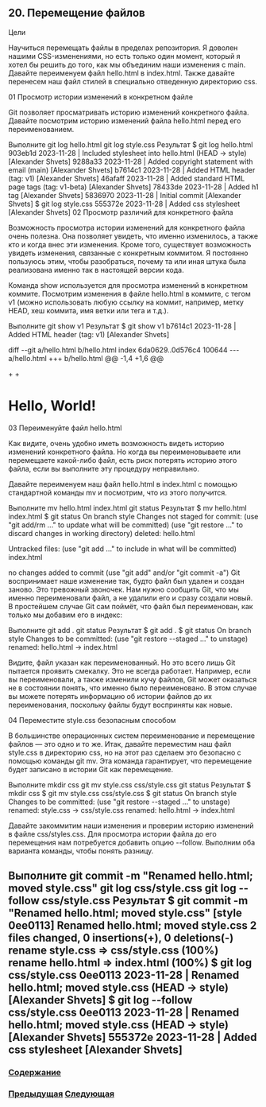 ##  20. Перемещение файлов

Цели

Научиться перемещать файлы в пределах репозитория.
Я доволен нашими CSS-изменениями, но есть только один момент, который я хотел бы решить до того, как мы объединим наши изменения с main. Давайте переименуем файл hello.html в index.html. Также давайте перенесем наш файл стилей в специально отведенную директорию css.

01 Просмотр истории изменений в конкретном файле

Git позволяет просматривать историю изменений конкретного файла. Давайте посмотрим историю изменений файла hello.html перед его переименованием.

Выполните
git log hello.html
git log style.css
Результат
$ git log hello.html
903eb1d 2023-11-28 | Included stylesheet into hello.html (HEAD -> style) [Alexander Shvets]
9288a33 2023-11-28 | Added copyright statement with email (main) [Alexander Shvets]
b7614c1 2023-11-28 | Added HTML header (tag: v1) [Alexander Shvets]
46afaff 2023-11-28 | Added standard HTML page tags (tag: v1-beta) [Alexander Shvets]
78433de 2023-11-28 | Added h1 tag [Alexander Shvets]
5836970 2023-11-28 | Initial commit [Alexander Shvets]
$ git log style.css
555372e 2023-11-28 | Added css stylesheet [Alexander Shvets]
02 Просмотр различий для конкретного файла

Возможность просмотра истории изменений для конкретного файла очень полезна. Она позволяет увидеть, что именно изменилось, а также кто и когда внес эти изменения. Кроме того, существует возможность увидеть изменения, связанные с конкретным коммитом. Я постоянно пользуюсь этим, чтобы разобраться, почему та или иная штука была реализована именно так в настоящей версии кода.

Команда show используется для просмотра изменений в конкретном коммите. Посмотрим изменения в файле hello.html в коммите, с тегом v1 (можно использовать любую ссылку на коммит, например, метку HEAD, хеш коммита, имя ветки или тега и т.д.).

Выполните
git show v1
Результат
$ git show v1
b7614c1 2023-11-28 | Added HTML header (tag: v1) [Alexander Shvets]

diff --git a/hello.html b/hello.html
index 6da0629..0d576c4 100644
--- a/hello.html
+++ b/hello.html
@@ -1,4 +1,6 @@
 <html>
+  <head>
+  </head>
   <body>
     <h1>Hello, World!</h1>
   </body>
03 Переименуйте файл hello.html

Как видите, очень удобно иметь возможность видеть историю изменений конкретного файла. Но когда вы переименовываете или перемещаете какой-либо файл, есть риск потерять историю этого файла, если вы выполните эту процедуру неправильно.

Давайте переименуем наш файл hello.html в index.html с помощью стандартной команды mv и посмотрим, что из этого получится.

Выполните
mv hello.html index.html
git status
Результат
$ mv hello.html index.html
$ git status
On branch style
Changes not staged for commit:
  (use "git add/rm <file>..." to update what will be committed)
  (use "git restore <file>..." to discard changes in working directory)
	deleted:    hello.html

Untracked files:
  (use "git add <file>..." to include in what will be committed)
	index.html

no changes added to commit (use "git add" and/or "git commit -a")
Git воспринимает наше изменение так, будто файл был удален и создан заново. Это тревожный звоночек. Нам нужно сообщить Git, что мы именно переименовали файл, а не удалили его и сразу создали новый. В простейшем случае Git сам поймёт, что файл был переименован, как только мы добавим его в индекс:

Выполните
git add .
git status
Результат
$ git add .
$ git status
On branch style
Changes to be committed:
  (use "git restore --staged <file>..." to unstage)
	renamed:    hello.html -> index.html

Видите, файл указан как переименованный. Но это всего лишь Git пытается проявить смекалку. Это не всегда работает. Например, если вы переименовали, а также изменили кучу файлов, Git может оказаться не в состоянии понять, что именно было переименовано. В этом случае вы можете потерять информацию об истории файлов до их переименования, поскольку файлы будут восприняты как новые.

04 Переместите style.css безопасным способом

В большинстве операционных систем переименование и перемещение файлов — это одно и то же. Итак, давайте переместим наш файл style.css в директорию css, но на этот раз сделаем это безопасно с помощью команды git mv. Эта команда гарантирует, что перемещение будет записано в истории Git как перемещение.

Выполните
mkdir css
git mv style.css css/style.css
git status
Результат
$ mkdir css
$ git mv style.css css/style.css
$ git status
On branch style
Changes to be committed:
  (use "git restore --staged <file>..." to unstage)
	renamed:    style.css -> css/style.css
	renamed:    hello.html -> index.html

Давайте закоммитим наши изменения и проверим историю изменений в файле css/styles.css. Для просмотра истории файла до его перемещения нам потребуется добавить опцию --follow. Выполним оба варианта команды, чтобы понять разницу.

Выполните
git commit -m "Renamed hello.html; moved style.css"
git log css/style.css
git log --follow css/style.css
Результат
$ git commit -m "Renamed hello.html; moved style.css"
[style 0ee0113] Renamed hello.html; moved style.css
 2 files changed, 0 insertions(+), 0 deletions(-)
 rename style.css => css/style.css (100%)
 rename hello.html => index.html (100%)
$ git log css/style.css
0ee0113 2023-11-28 | Renamed hello.html; moved style.css (HEAD -> style) [Alexander Shvets]
$ git log --follow css/style.css
0ee0113 2023-11-28 | Renamed hello.html; moved style.css (HEAD -> style) [Alexander Shvets]
555372e 2023-11-28 | Added css stylesheet [Alexander Shvets]
---

### [Содержание](./bookgit.md)
### [Предыдущая](./book20.md)   [Следующая](./book22.md)